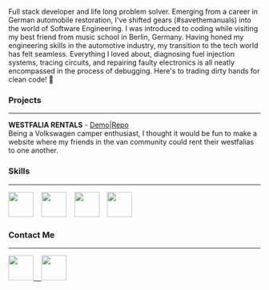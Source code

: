 Full stack developer and life long problem solver. Emerging from a career in German automobile restoration, I've shifted gears (#savethemanuals) into the world of Software Engineering. I was introduced to coding while visiting my best friend from music school in Berlin, Germany. Having honed my engineering skills in the automotive industry, my transition to the tech world has felt seamless. Everything I loved about, diagnosing fuel injection systems, tracing circuits, and repairing faulty electronics is all neatly encompassed in the process of debugging. Here's to trading dirty hands for clean code! 🍻

### Projects

---

<strong>WESTFALIA RENTALS</strong> - <a href="https://www.loom.com/share/d381c4cd2bbc4e75bd3afa76f3f8a42f" target="_blank"/>Demo</a>|<a href="https://github.com/mroesinger/Westfalia-Rentals" target="_blank"/>Repo</a>
</br>Being a Volkswagen camper enthusiast, I thought it would be fun to make a website where my friends in the van community could rent their westfalias to one another.

### Skills

---

<img src="https://cdn.jsdelivr.net/gh/devicons/devicon/icons/javascript/javascript-original.svg" style="width: 50px; height:auto;" />&nbsp;&nbsp;&nbsp;&nbsp;<img src="https://cdn.jsdelivr.net/gh/devicons/devicon/icons/react/react-original.svg" style="width: 50px; height:auto;"/>&nbsp;&nbsp;&nbsp;&nbsp;<img src="https://cdn.jsdelivr.net/gh/devicons/devicon/icons/ruby/ruby-original.svg" style="width: 50px; height:auto;"/>&nbsp;&nbsp;&nbsp;&nbsp;<img src="https://cdn.jsdelivr.net/gh/devicons/devicon/icons/rails/rails-original-wordmark.svg" style="width: 50px; height:auto;"/>&nbsp;&nbsp;&nbsp;&nbsp;

### Contact Me

---

<a href="https://www.linkedin.com/in/michael-roesinger" target="_blank"><img src="https://cdn.jsdelivr.net/gh/devicons/devicon/icons/linkedin/linkedin-original.svg" style="width: 50px; height:auto;"/>&nbsp;&nbsp;&nbsp;&nbsp;<a href="mailto:mroesinger@gmail.com?subject=subject text" ><img src="https://cdn.jsdelivr.net/gh/devicons/devicon/icons/google/google-original.svg" style="width: 50px; height:auto;"/>

